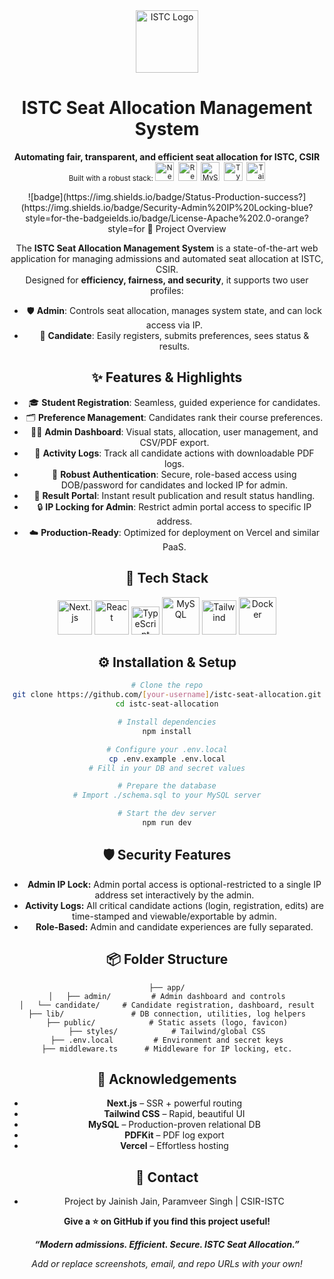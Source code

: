 
<div align="center"> <img src="https://raw.githubusercontent.com/github/explore/main/topics/institutional/institutional.png" alt="ISTC Logo" width="100" /> <h1 align="center">ISTC Seat Allocation Management System</h1> <p align="center"> <b>Automating fair, transparent, and efficient seat allocation for ISTC, CSIR</b><br /> <sub> Built with a robust stack: <img src="https://cdn.jsdelivr.net/gh/devicons/devicon/icons/nextjs/nextjs-original.svg" alt="Next.js" width="30"/>&nbsp; <img src="https://cdn.jsdelivr.net/gh/devicons/devicon/icons/react/react-original.svg" alt="React" width="30"/>&nbsp; <img src="https://cdn.jsdelivr.net/gh/devicons/devicon/icons/mysql/mysql-original.svg" alt="MySQL" width="30"/>&nbsp; <img src="https://cdn.jsdelivr.net/gh/devicons/devicon/icons/typescript/typescript-original.svg" alt="TypeScript" width="30"/>&nbsp; <img src="https://cdn.jsdelivr.net/gh/devicons/devicon/icons/tailwindcss/tailwindcss-plain.svg" alt="TailwindCSS" width="30"/> </sub> </p>
![badge](https://img.shields.io/badge/Status-Production-success?](https://img.shields.io/badge/Security-Admin%20IP%20Locking-blue?style=for-the-badgeields.io/badge/License-Apache%202.0-orange?style=for 🎯 Project Overview


The **ISTC Seat Allocation Management System** is a state-of-the-art web application for managing admissions and automated seat allocation at ISTC, CSIR.  
Designed for **efficiency, fairness, and security**, it supports two user profiles:
- 🛡️ **Admin**: Controls seat allocation, manages system state, and can lock access via IP.
- 👤 **Candidate**: Easily registers, submits preferences, sees status & results.

## ✨ Features & Highlights

- 🎓 **Student Registration**: Seamless, guided experience for candidates.
- 🗂 **Preference Management**: Candidates rank their course preferences.
- 🧑‍💼 **Admin Dashboard**: Visual stats, allocation, user management, and CSV/PDF export.
- 📑 **Activity Logs**: Track all candidate actions with downloadable PDF logs.
- 🏢 **Robust Authentication**: Secure, role-based access using DOB/password for candidates and locked IP for admin.
- 🪪 **Result Portal**: Instant result publication and result status handling.
- 🔒 **IP Locking for Admin**: Restrict admin portal access to specific IP address.
- ☁️ **Production-Ready**: Optimized for deployment on Vercel and similar PaaS.

## 🚀 Tech Stack
<p align="center"> <img src="https://cdn.jsdelivr.net/gh/devicons/devicon/icons/nextjs/nextjs-original-wordmark.svg" alt="Next.js" width="55"/> <img src="https://cdn.jsdelivr.net/gh/devicons/devicon/icons/react/react-original-wordmark.svg" alt="React" width="55"/> <img src="https://cdn.jsdelivr.net/gh/devicons/devicon/icons/typescript/typescript-plain.svg" alt="TypeScript" width="45"/> <img src="https://cdn.jsdelivr.net/gh/devicons/devicon/icons/mysql/mysql-original-wordmark.svg" alt="MySQL" width="60"/> <img src="https://cdn.jsdelivr.net/gh/devicons/devicon/icons/tailwindcss/tailwindcss-plain.svg" alt="Tailwind" width="55"/> <img src="https://cdn.jsdelivr.net/gh/devicons/devicon/icons/docker/docker-original-wordmark.svg" alt="Docker" width="60"/> </p>


## ⚙️ Installation & Setup

```bash
# Clone the repo
git clone https://github.com/[your-username]/istc-seat-allocation.git
cd istc-seat-allocation

# Install dependencies
npm install

# Configure your .env.local
cp .env.example .env.local
# Fill in your DB and secret values

# Prepare the database
# Import ./schema.sql to your MySQL server

# Start the dev server
npm run dev
```

## 🛡️ Security Features

- **Admin IP Lock:** Admin portal access is optional-restricted to a single IP address set interactively by the admin.
- **Activity Logs:** All critical candidate actions (login, registration, edits) are time-stamped and viewable/exportable by admin.
- **Role-Based:** Admin and candidate experiences are fully separated.

## 📦 Folder Structure

```
├── app/
│   ├── admin/         # Admin dashboard and controls
│   └── candidate/     # Candidate registration, dashboard, result
├── lib/               # DB connection, utilities, log helpers
├── public/            # Static assets (logo, favicon)
├── styles/            # Tailwind/global CSS
├── .env.local         # Environment and secret keys
├── middleware.ts      # Middleware for IP locking, etc.
```

## 🙌 Acknowledgements

- **Next.js** – SSR + powerful routing
- **Tailwind CSS** – Rapid, beautiful UI
- **MySQL** – Production-proven relational DB
- **PDFKit** – PDF log export
- **Vercel** – Effortless hosting

## 📧 Contact

- Project by Jainish Jain, Paramveer Singh | CSIR-ISTC



  


**Give a ⭐ on GitHub if you find this project useful!**

**_“Modern admissions. Efficient. Secure. ISTC Seat Allocation.”_**

*Add or replace screenshots, email, and repo URLs with your own!*
